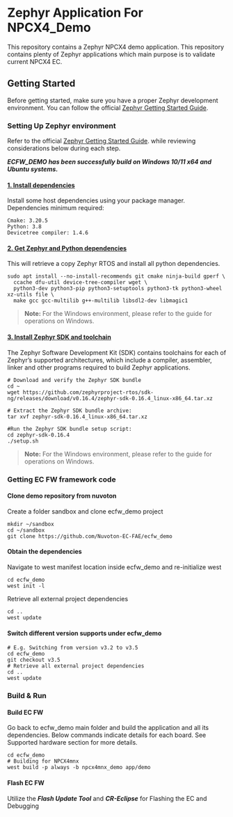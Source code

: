 # Zephyr Application For NPCX4_Demo

This repository contains a Zephyr NPCX4 demo application. This repository contains plenty of Zephyr applications which main purpose is to validate current NPCX4 EC.

## Getting Started

Before getting started, make sure you have a proper Zephyr development
environment. You can follow the official
[Zephyr Getting Started Guide](https://docs.zephyrproject.org/latest/getting_started/index.html).

### Setting Up Zephyr environment

Refer to the official [Zephyr Getting Started Guide](https://docs.zephyrproject.org/latest/getting_started/index.html). while reviewing considerations below during each step.

***ECFW_DEMO has been successfully build on Windows 10/11 x64 and Ubuntu systems.***

#### [1. Install dependencies](https://docs.zephyrproject.org/latest/develop/getting_started/index.html#install-dependencies)

Install some host dependencies using your package manager.
Dependencies minimum required:
```
Cmake: 3.20.5
Python: 3.8
Devicetree compiler: 1.4.6
```

#### [2. Get Zephyr and Python dependencies](https://docs.zephyrproject.org/latest/develop/getting_started/index.html#get-zephyr-and-install-python-dependencies)

This will retrieve a copy Zephyr RTOS and install all python dependencies.

```
sudo apt install --no-install-recommends git cmake ninja-build gperf \
  ccache dfu-util device-tree-compiler wget \
  python3-dev python3-pip python3-setuptools python3-tk python3-wheel xz-utils file \
  make gcc gcc-multilib g++-multilib libsdl2-dev libmagic1
```

> **Note:** For the Windows environment, please refer to the guide for operations on Windows.

#### [3. Install Zephyr SDK and toolchain](https://docs.zephyrproject.org/latest/develop/getting_started/index.html#install-the-zephyr-sdk)

The Zephyr Software Development Kit (SDK) contains toolchains for each of Zephyr’s supported architectures, which include a compiler, assembler, linker and other programs required to build Zephyr applications.

```
# Download and verify the Zephyr SDK bundle
cd ~
wget https://github.com/zephyrproject-rtos/sdk-ng/releases/download/v0.16.4/zephyr-sdk-0.16.4_linux-x86_64.tar.xz

# Extract the Zephyr SDK bundle archive:
tar xvf zephyr-sdk-0.16.4_linux-x86_64.tar.xz

#Run the Zephyr SDK bundle setup script:
cd zephyr-sdk-0.16.4
./setup.sh
```

> **Note:** For the Windows environment, please refer to the guide for operations on Windows.

### Getting EC FW framework code

#### Clone demo repository from nuvoton

Create a folder sandbox and clone ecfw_demo project

```
mkdir ~/sandbox
cd ~/sandbox
git clone https://github.com/Nuvoton-EC-FAE/ecfw_demo
```

#### Obtain the dependencies

Navigate to west manifest location inside ecfw_demo and re-initialize west

```
cd ecfw_demo
west init -l
```

Retrieve all external project dependencies

```
cd ..
west update
```

#### Switch different version supports under ecfw_demo

```
# E.g. Switching from version v3.2 to v3.5
cd ecfw_demo
git checkout v3.5
# Retrieve all external project dependencies
cd ..
west update
```

### Build & Run

#### Build EC FW

Go back to ecfw_demo main folder and build the application and all its dependencies. Below commands indicate details for each board. See Supported hardware section for more details.

```
cd ecfw_demo
# Building for NPCX4mnx 
west build -p always -b npcx4mnx_demo app/demo
```

#### Flash EC FW

Utilize the ***Flash Update Tool*** and ***CR-Eclipse*** for Flashing the EC and Debugging
